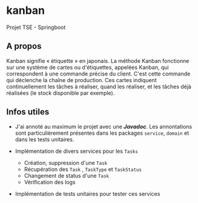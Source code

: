 # kanban

Projet TSE - Springboot

## A propos
Kanban signifie « étiquette » en japonais. La méthode Kanban fonctionne sur une système de cartes ou d'étiquettes, appelées Kanban, qui correspondent à une commande précise du client. C'est cette commande qui déclenche la chaîne de production. Ces cartes indiquent continuellement les tâches à réaliser, quand les réaliser, et les tâches déjà réalisées (le stock disponible par exemple).

## Infos utiles
- J'ai annoté au maximum le projet avec une ***Javadoc***. Les annontations sont particulièrement présentes dans les packages `service`, `domain` et dans les tests unitaires.

- Implémentation de divers services pour les `Tasks`
	- Création, suppression d'une `Task`
	- Récupération des `Task` , `TaskType` et `TaskStatus`
	- Changement de status d'une `Task`
	- Vérification des logs 
- Implémentation de tests unitaires pour tester ces services
